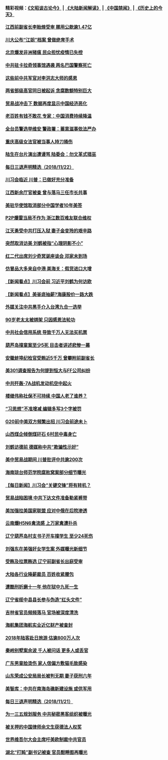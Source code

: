 #### 精彩视频：[《文昭谈古论今》](https://github.com/gfw-breaker/wenzhao/blob/master/README.md?t=11231233) | [《大陆新闻解读》](https://github.com/gfw-breaker/ntdtv-comedy/blob/master/README.md?t=11231233) | [《中国禁闻》](https://github.com/gfw-breaker/ntdtv-news/blob/master/README.md?t=11231233) | [《历史上的今天》](https://github.com/gfw-breaker/today-in-history/blob/master/README.md?t=11231233) 


#### [江西前副省长李贻煌受审 挪用公款逾1.47亿](../pages/nsc413/n10870486.md?t=11231233) 

#### [川大公布“江姐”档案 曾做绝育手术](../pages/nsc413/n10870275.md?t=11231233) 

#### [北京爆发非洲猪瘟 民众担忧疫情已失控](../pages/nsc413/n10869908.md?t=11231233) 

#### [中共驻卡拉奇领事馆遇袭 两名巴国警察死亡](../pages/nsc413/n10870377.md?t=11231233) 

#### [这些前中共军官对李洪志大师的感恩](../pages/nsc413/n10869318.md?t=11231233) 

#### [两省部级高官同日被起诉 贪腐数额特别巨大](../pages/nsc413/n10870229.md?t=11231233) 

#### [贸易战冲击下 数据再度显示中国经济恶化](../pages/nsc413/n10870209.md?t=11231233) 

#### [老百姓有钱不敢花 专家：中国消费持续降温](../pages/nsc413/n10868881.md?t=11231233) 

#### [全台员警选举维安 警政署：蓄意滋事依法严办](../pages/nsc413/n10869991.md?t=11231233) 

#### [重庆高级女法官被当事人持刀捅伤](../pages/nsc413/n10869909.md?t=11231233) 

#### [陆生在台片演出遭谩骂 陆委会：勿文革式猎巫](../pages/nsc413/n10869745.md?t=11231233) 

#### [每日三退声明精选（2018/11/22）](../pages/nsc413/n10869959.md?t=11231233) 

#### [川习会临近 川普：已做好充分准备](../pages/nsc413/n10869699.md?t=11231233) 

#### [江西新余厅官被查 曾与落马三任市长共事](../pages/nsc413/n10869594.md?t=11231233) 

#### [美驻华使馆取消部分中国学者10年美签](../pages/nsc413/n10869261.md?t=11231233) 

#### [P2P爆雷当局不作为 浙江数百难友联合维权](../pages/nsc413/n10868743.md?t=11231233) 

#### [江天勇受中共打压入狱 妻子金变玲的艰辛路](../pages/nsc413/n10869158.md?t=11231233) 

#### [突然取消访美 刘鹤被指“心理阴影不小”](../pages/nsc413/n10868634.md?t=11231233) 

#### [红二代出席刘少奇冥诞座谈会 邓家未到场](../pages/nsc413/n10869153.md?t=11231233) 

#### [仿冒品大多来自中港 美海关：假货进口大增](../pages/nsc413/n10869186.md?t=11231233) 

#### [【新闻看点】川习会前 习近平刘鹤为何访欧](../pages/nsc413/n10869070.md?t=11231233) 

#### [【新闻看点】美釜底抽薪?海康股价一路大跌](../pages/nsc413/n10868888.md?t=11231233) 

#### [外媒关注中共黑手介入台湾九合一选举](../pages/nsc413/n10868679.md?t=11231233) 

#### [90岁老太太被绑架 只因感恩法轮功](../pages/nsc413/n10869091.md?t=11231233) 

#### [中共社会信用系统 导致千万人无法买机票](../pages/nsc413/n10869062.md?t=11231233) 

#### [葫芦岛撞童案至少5死 目击者讲述悲惨一幕](../pages/nsc413/n10869050.md?t=11231233) 

#### [安徽蚌埠纪检官受贿近5千万 曾攀附前副省长](../pages/nsc413/n10869009.md?t=11231233) 

#### [美301调查报告为何提到恒大与FF公司纠纷](../pages/nsc413/n10868690.md?t=11231233) 

#### [中共歼轰-7A战机发动机空中起火](../pages/nsc413/n10868886.md?t=11231233) 

#### [楼继伟称社保不可持续 中国人老了谁养？](../pages/nsc413/n10867615.md?t=11231233) 

#### [“习思想”不准增减 编辑多写3个字被罚](../pages/nsc413/n10868878.md?t=11231233) 

#### [G20前中美双方频繁出招 川习会前途未卜](../pages/nsc413/n10868858.md?t=11231233) 

#### [山西煤企倾倒煤矸石 6村民中毒身亡](../pages/nsc413/n10868846.md?t=11231233) 

#### [刘鹤访德前 德媒称中共“欺骗性示好”](../pages/nsc413/n10868755.md?t=11231233) 

#### [美中贸易战期间 川普批评中共逾200次](../pages/nsc413/n10868710.md?t=11231233) 

#### [海南琼台师范学院腐败窝案部分细节曝光](../pages/nsc413/n10866631.md?t=11231233) 

#### [【每日新闻】川习会“关键交锋”将有转机？](../pages/nsc413/n10866735.md?t=11231233) 

#### [贸易战陷困境 中共下达文件准备勒紧裤带](../pages/nsc413/n10868588.md?t=11231233) 

#### [美加强拉美国家联盟 应对中俄在后院渗透](../pages/nsc413/n10866498.md?t=11231233) 


#### [云南爆H5N6禽流感 上万家禽遭扑杀](../pages/nsc413/n10867856.md?t=11231233) 

#### [辽宁葫芦岛村支书子开车撞学生 至少24死伤](../pages/nsc413/n10867736.md?t=11231233) 

#### [刘强东在美强奸女学生案 外媒曝光新细节](../pages/nsc413/n10867020.md?t=11231233) 

#### [受贿及拉票贿选 辽宁前副省长出庭受审](../pages/nsc413/n10868243.md?t=11231233) 

#### [大陆各行业降薪裁员 百姓收紧腰包](../pages/nsc413/n10867737.md?t=11231233) 

#### [遭酷刑折磨十一年 他在狱中九死一生](../pages/nsc413/n10864198.md?t=11231233) 

#### [辽宁省绥中县县长参与伪造“红头文件”](../pages/nsc413/n10868218.md?t=11231233) 

#### [吉林省官员频频落马 官场被深度清洗](../pages/nsc413/n10867586.md?t=11231233) 

#### [海航集团海航实业近亿财产被查封](../pages/nsc413/n10867854.md?t=11231233) 

#### [2018年陆客赴日旅游 估逾800万人次](../pages/nsc413/n10867534.md?t=11231233) 

#### [秦岭别墅案余波 千人被问话 更多人或丢官](../pages/nsc413/n10867345.md?t=11231233) 

#### [广东男童脸烫伤 家人信偏方敷猫毛致感染](../pages/nsc413/n10867747.md?t=11231233) 

#### [山东荣成公安局局长被判无期 妻子获刑六年](../pages/nsc413/n10867277.md?t=11231233) 

#### [美智库：中共在南海岛礁新建设施 或供军用](../pages/nsc413/n10867614.md?t=11231233) 

#### [每日三退声明精选（2018/11/21）](../pages/nsc413/n10867430.md?t=11231233) 

#### [为一三五规划服务 中共秘密黑客组织被曝光](../pages/nsc413/n10866916.md?t=11231233) 

#### [被关押的中国律师余文生获德法人权奖](../pages/nsc413/n10867295.md?t=11231233) 

#### [世界维吾尔大会主席吁美欧制裁中共官员](../pages/nsc413/n10866952.md?t=11231233) 

#### [湖北“打盹”副书记被查 官员酣睡图再曝光](../pages/nsc413/n10867104.md?t=11231233) 

